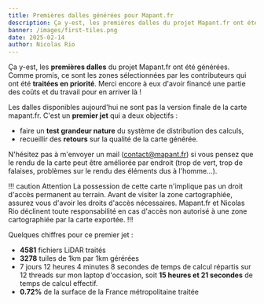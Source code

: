 ```yaml
---
title: Premières dalles générées pour Mapant.fr
description: Ça y-est, les premières dalles du projet Mapant.fr ont été générées.
banner: /images/first-tiles.png
date: 2025-02-14
author: Nicolas Rio
---
```


Ça y-est, les **premières dalles** du projet Mapant.fr ont été générées. Comme promis, ce sont les zones sélectionnées par les contributeurs qui ont été **traitées en priorité**. Merci encore à eux d'avoir financé une partie des coûts et du travail pour en arriver là !

Les dalles disponibles aujourd'hui ne sont pas la version finale de la carte mapant.fr. C'est un **premier jet** qui a deux objectifs :

- faire un **test grandeur nature** du système de distribution des calculs,
- recueillir des **retours** sur la qualité de la carte générée.

N'hésitez pas à m'envoyer un mail ([contact@mapant.fr](mailto:contact@mapant.fr)) si vous pensez que le rendu de la carte peut être améliorée par endroit (trop de vert, trop de falaises, problèmes sur le rendu des éléments dus à l'homme...).

!!! caution Attention
La possession de cette carte n'implique pas un droit d'accès permanent au terrain. Avant de visiter la zone cartographiée, assurez vous d'avoir les droits d'accès nécessaires. Mapant.fr et Nicolas Rio déclinent toute responsabilité en cas d'accès non autorisé à une zone cartographiée par la carte exportée.
!!!

Quelques chiffres pour ce premier jet :

- **4581** fichiers LiDAR traités
- **3278** tuiles de 1km par 1km gérérées
- 7 jours 12 heures 4 minutes 8 secondes de temps de calcul répartis sur 12 threads sur mon laptop d'occasion, soit **15 heures et 21 secondes** de temps de calcul effectif.
- **0.72%** de la surface de la France métropolitaine traitée
